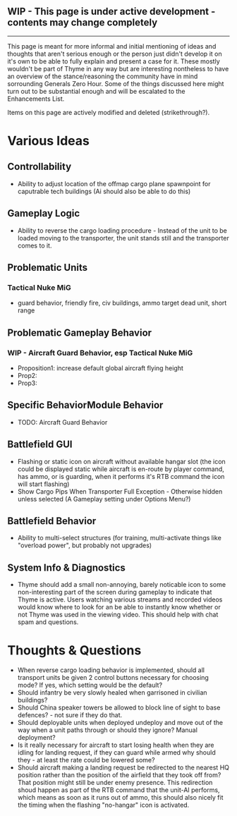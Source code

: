 ## WIP - This page is under active development - contents may change completely

***

This page is meant for more informal and initial mentioning of ideas and thoughts that aren't serious enough or the person just didn't develop it on it's own to be able to fully explain and present a case for it. These mostly wouldn't be part of Thyme in any way but are interesting nontheless to have an overview of the stance/reasoning the community have in mind sorrounding Generals Zero Hour. Some of the things discussed here might turn out to be substantial enough and will be escalated to the Enhancements List.

Items on this page are actively modified and deleted (strikethrough?).

# Various Ideas
## Controllability
* Ability to adjust location of the offmap cargo plane spawnpoint for caputrable tech buildings (Ai should also be able to do this)

## Gameplay Logic
* Ability to reverse the cargo loading procedure - Instead of the unit to be loaded moving to the transporter, the unit stands still and the transporter comes to it.

## Problematic Units
### Tactical Nuke MiG 
* guard behavior, friendly fire, civ buildings, ammo target dead unit, short range

## Problematic Gameplay Behavior
### WIP - Aircraft Guard Behavior, esp Tactical Nuke MiG 
* Proposition1: increase default global aircraft flying height
* Prop2:
* Prop3:

## Specific BehaviorModule Behavior
* TODO: Aircraft Guard Behavior 

## Battlefield GUI
* Flashing or static icon on aircraft without available hangar slot (the icon could be displayed static while aircraft is en-route by player command, has ammo, or is guarding, when it performs it's RTB command the icon will start flashing)
* Show Cargo Pips When Transporter Full Exception - Otherwise hidden unless selected (A Gameplay setting under Options Menu?)

## Battlefield Behavior
* Ability to multi-select structures (for training, multi-activate things like "overload power", but probably not upgrades) 

## System Info & Diagnostics
* Thyme should add a small non-annoying, barely noticable icon to some non-interesting part of the screen during gameplay to indicate that Thyme is active. Users watching various streams and recorded videos would know where to look for an be able to instantly know whether or not Thyme was used in the viewing video. This should help with chat spam and questions.

# Thoughts & Questions
* When reverse cargo loading behavior is implemented, should all transport units be given 2 control buttons necessary for choosing mode? If yes, which setting would be the default?
* Should infantry be very slowly healed when garrisoned in civilian buildings?
* Should China speaker towers be allowed to block line of sight to base defences? - not sure if they do that.
* Should deployable units when deployed undeploy and move out of the way when a unit paths through or should they ignore? Manual deployment?
* Is it really necessary for aircraft to start losing health when they are idling for landing request, if they can guard while armed why should they - at least the rate could be lowered some?
* Should aircraft making a landing request be redirected to the nearest HQ position rather than the position of the airfield that they took off from? That position might still be under enemy presence. This redirection shoud happen as part of the RTB command that the unit-AI performs, which means as soon as it runs out of ammo, this should also nicely fit the timing when the flashing "no-hangar" icon is activated.
